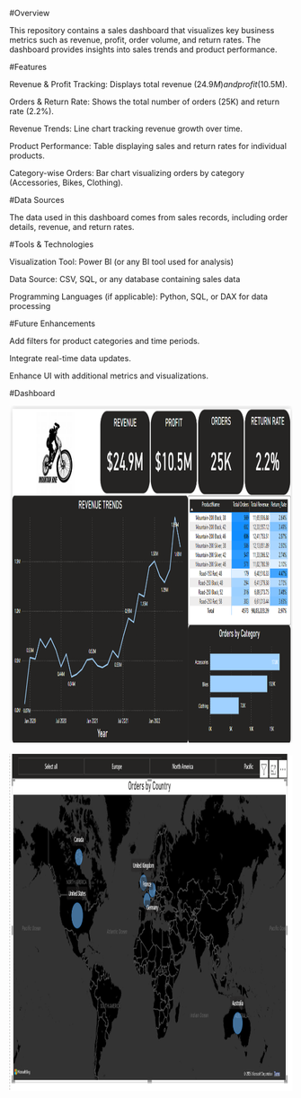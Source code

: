 #Overview

This repository contains a sales dashboard that visualizes key business metrics such as revenue, profit, order volume, and return rates. The dashboard provides insights into sales trends and product performance.

#Features

Revenue & Profit Tracking: Displays total revenue ($24.9M) and profit ($10.5M).

Orders & Return Rate: Shows the total number of orders (25K) and return rate (2.2%).

Revenue Trends: Line chart tracking revenue growth over time.

Product Performance: Table displaying sales and return rates for individual products.

Category-wise Orders: Bar chart visualizing orders by category (Accessories, Bikes, Clothing).

#Data Sources

The data used in this dashboard comes from sales records, including order details, revenue, and return rates.

#Tools & Technologies

Visualization Tool: Power BI (or any BI tool used for analysis)

Data Source: CSV, SQL, or any database containing sales data

Programming Languages (if applicable): Python, SQL, or DAX for data processing

#Future Enhancements

Add filters for product categories and time periods.

Integrate real-time data updates.

Enhance UI with additional metrics and visualizations.

#Dashboard

<img src="Images/Dashboard.png" width="3000" height="600"/>&nbsp;
<img src="Images/Page2.png" width="3000" height="600"/>&nbsp;

